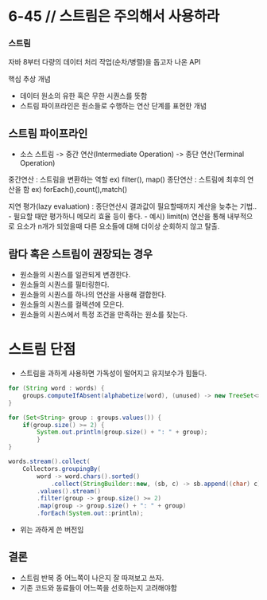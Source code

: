# 6-45 // 스트림은 주의해서 사용하라

### 스트림
자바 8부터 다량의 데이터 처리 작업(순차/병렬)을 돕고자 나온 API

핵심 추상 개념
- 데이터 원소의 유한 혹은 무한 시퀀스를 뜻함
- 스트림 파이프라인은 원소들로 수행하는 연산 단계를 표현한 개념

## 스트림 파이프라인
- 소스 스트림 -> 중간 연산(Intermediate Operation) -> 종단 연산(Terminal Operation)

중간연산 : 스트림을 변환하는 역할 ex) filter(), map()
종단연산 : 스트림에 최후의 연산을 함 ex) forEach(),count(),match()

지연 평가(lazy evaluation) : 종단연산시 결과값이 필요할때까지 계산을 늦추는 기법..
    - 필요할 때만 평가하니 메모리 효율 등이 좋다.
    - 예시) limit(n) 연산을 통해 내부적으로 요소가 n개가 되었을때 다른 요소들에 대해 더이상 순회하지 않고 탈출. 


## 람다 혹은 스트림이 권장되는 경우
- 원소들의 시퀀스를 일관되게 변경한다.
- 원소들의 시퀀스를 필터링한다.
- 원소들의 시퀀스를 하나의 연산을 사용해 결합한다.
- 원소들의 시퀀스를 컬렉션에 모은다.
- 원소들의 시퀀스에서 특정 조건을 만족하는 원소를 찾는다.

# 스트림 단점
- 스트림을 과하게 사용하면 가독성이 떨어지고 유지보수가 힘들다.

```java
for (String word : words) {
    groups.computeIfAbsent(alphabetize(word), (unused) -> new TreeSet<>()).add(word);
}

for (Set<String> group : groups.values()) {
    if(group.size() >= 2) {
        System.out.println(group.size() + ": " + group);
        }
}
```

```java
words.stream().collect(
    Collectors.groupingBy(
        word -> word.chars().sorted()
            .collect(StringBuilder::new, (sb, c) -> sb.append((char) c), StringBuilder::append).toString()))
        .values().stream()
        .filter(group -> group.size() >= 2)
        .map(group -> group.size() + ": " + group)
        .forEach(System.out::println);
```

- 위는 과하게 쓴 버전임


## 결론
- 스트림 반복 중 어느쪽이 나은지 잘 따져보고 쓰자.
- 기존 코드와 동료들이 어느쪽을 선호하는지 고려해야함